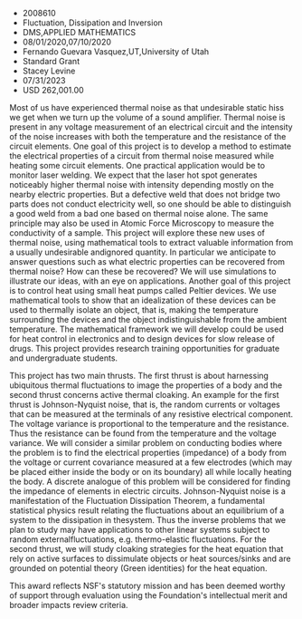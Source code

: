 
* 2008610
* Fluctuation, Dissipation and Inversion
* DMS,APPLIED MATHEMATICS
* 08/01/2020,07/10/2020
* Fernando Guevara Vasquez,UT,University of Utah
* Standard Grant
* Stacey Levine
* 07/31/2023
* USD 262,001.00

Most of us have experienced thermal noise as that undesirable static hiss we get
when we turn up the volume of a sound amplifier. Thermal noise is present in any
voltage measurement of an electrical circuit and the intensity of the noise
increases with both the temperature and the resistance of the circuit elements.
One goal of this project is to develop a method to estimate the electrical
properties of a circuit from thermal noise measured while heating some circuit
elements. One practical application would be to monitor laser welding. We expect
that the laser hot spot generates noticeably higher thermal noise with intensity
depending mostly on the nearby electric properties. But a defective weld that
does not bridge two parts does not conduct electricity well, so one should be
able to distinguish a good weld from a bad one based on thermal noise alone. The
same principle may also be used in Atomic Force Microscopy to measure the
conductivity of a sample. This project will explore these new uses of thermal
noise, using mathematical tools to extract valuable information from a usually
undesirable andignored quantity. In particular we anticipate to answer questions
such as what electric properties can be recovered from thermal noise? How can
these be recovered? We will use simulations to illustrate our ideas, with an eye
on applications. Another goal of this project is to control heat using small
heat pumps called Peltier devices. We use mathematical tools to show that an
idealization of these devices can be used to thermally isolate an object, that
is, making the temperature surrounding the devices and the object
indistinguishable from the ambient temperature. The mathematical framework we
will develop could be used for heat control in electronics and to design devices
for slow release of drugs. This project provides research training opportunities
for graduate and undergraduate students.

This project has two main thrusts. The first thrust is about harnessing
ubiquitous thermal fluctuations to image the properties of a body and the second
thrust concerns active thermal cloaking. An example for the first thrust is
Johnson-Nyquist noise, that is, the random currents or voltages that can be
measured at the terminals of any resistive electrical component. The voltage
variance is proportional to the temperature and the resistance. Thus the
resistance can be found from the temperature and the voltage variance. We will
consider a similar problem on conducting bodies where the problem is to find the
electrical properties (impedance) of a body from the voltage or current
covariance measured at a few electrodes (which may be placed either inside the
body or on its boundary) all while locally heating the body. A discrete analogue
of this problem will be considered for finding the impedance of elements in
electric circuits. Johnson-Nyquist noise is a manifestation of the Fluctuation
Dissipation Theorem, a fundamental statistical physics result relating the
fluctuations about an equilibrium of a system to the dissipation in thesystem.
Thus the inverse problems that we plan to study may have applications to other
linear systems subject to random externalfluctuations, e.g. thermo-elastic
fluctuations. For the second thrust, we will study cloaking strategies for the
heat equation that rely on active surfaces to dissimulate objects or heat
sources/sinks and are grounded on potential theory (Green identities) for the
heat equation.

This award reflects NSF's statutory mission and has been deemed worthy of
support through evaluation using the Foundation's intellectual merit and broader
impacts review criteria.
